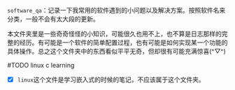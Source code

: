 `software_qa`：记录一下我常用的软件遇到的小问题以及解决方案。按照软件名来分类，一般不会有太大段的更新。

本文件夹里是一些奇奇怪怪的小知识，可能很久也用不上，也不算是日志那样的完整的经历。有可能是一个软件的简单配置过程，也有可能是如何实现某一个功能的具体操作。总之这个文件夹中的东西看似平平无奇，但却很有可能充满惊喜(^▽^)

#TODO linux c learning

- [x] `linux`这个文件是学习嵌入式的时候的笔记，不应该属于这个文件夹。
